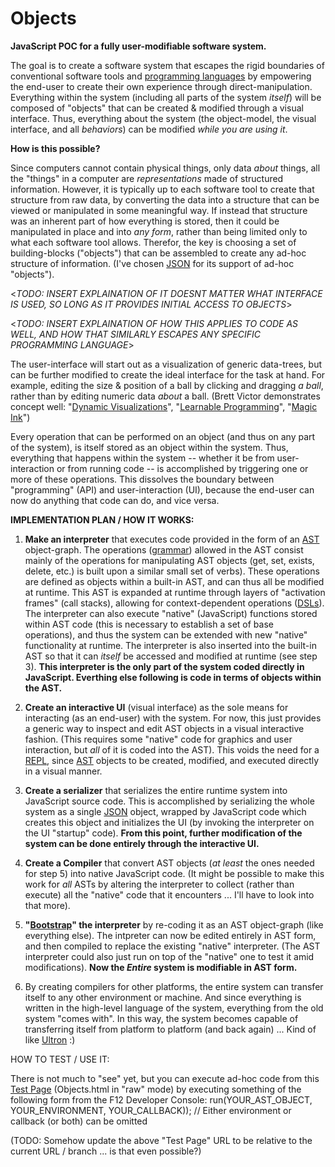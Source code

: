 # Objects
**JavaScript POC for a fully user-modifiable software system.**

The goal is to create a software system that escapes the rigid boundaries of conventional software tools and [programming languages](https://en.wikipedia.org/wiki/Programming_language) by empowering the end-user to create their own experience through direct-manipulation. Everything within the system (including all parts of the system *itself*) will be composed of "objects" that can be created & modified through a visual interface. Thus, everything about the system (the object-model, the visual interface, and all *behaviors*) can be modified *while you are using it*.

**How is this possible?**

Since computers cannot contain physical things, only data *about* things, all the "things" in a computer are *representations* made of structured information. However, it is typically up to each software tool to create that structure from raw data, by converting the data into a structure that can be viewed or manipulated in some meaningful way. If instead that structure was an inherent part of how everything is stored, then it could be manipulated in place and into *any form*, rather than being limited only to what each software tool allows. Therefor, the key is choosing a set of building-blocks ("objects") that can be assembled to create any ad-hoc structure of information. (I've chosen [JSON](http://www.json.org/) for its support of ad-hoc "objects").

<*TODO: INSERT EXPLAINATION OF IT DOESNT MATTER WHAT INTERFACE IS USED, SO LONG AS IT PROVIDES INITIAL ACCESS TO OBJECTS*>

<*TODO: INSERT EXPLAINATION OF HOW THIS APPLIES TO CODE AS WELL, AND HOW THAT SIMILARLY ESCAPES ANY SPECIFIC PROGRAMMING LANGUAGE*>

The user-interface will start out as a visualization of generic data-trees, but can be further modified to create the ideal interface for the task at hand. For example, editing the size & position of a ball by clicking and dragging *a ball*, rather than by editing numeric data *about* a ball. (Brett Victor demonstrates concept well: "[Dynamic Visualizations](http://worrydream.com/DrawingDynamicVisualizationsTalk)", "[Learnable Programming](http://worrydream.com/LearnableProgramming/)", "[Magic Ink](http://worrydream.com/MagicInk)")

Every operation that can be performed on an object (and thus on any part of the system), is itself stored as an object within the system. Thus, everything that happens within the system -- whether it be from user-interaction or from running code -- is accomplished by triggering one or more of these operations. This dissolves the boundary between "programming" (API) and user-interaction (UI), because the end-user can now do anything that code can do, and vice versa.

**IMPLEMENTATION PLAN / HOW IT WORKS:**

1. **Make an interpreter** that executes code provided in the form of an [AST](https://en.wikipedia.org/wiki/Abstract_syntax_tree) object-graph. The operations ([grammar](https://en.wikipedia.org/wiki/Formal_grammar)) allowed in the AST consist mainly of the operations for manipulating AST objects (get, set, exists, delete, etc.) is built upon a similar small set of verbs). These operations are defined as objects within a built-in AST, and can thus all be modified at runtime. This AST is expanded at runtime through layers of "activation frames" (call stacks), allowing for context-dependent operations ([DSLs](https://en.wikipedia.org/wiki/Domain-specific_language)). The interpreter can also execute "native" (JavaScript) functions stored within AST code (this is necessary to establish a set of base operations), and thus the system can be extended with new "native" functionality at runtime. The interpreter is also inserted into the built-in AST so that it can *itself* be accessed and modified at runtime (see step 3). **This interpreter is the only part of the system coded directly in JavaScript. Everthing else following is code in terms of objects within the AST.**

2. **Create an interactive UI** (visual interface) as the sole means for interacting (as an end-user) with the system. For now, this just provides a generic way to inspect and edit AST objects in a visual interactive fashion. (This requires some "native" code for graphics and user interaction, but *all* of it is coded into the AST). This voids the need for a [REPL](https://en.wikipedia.org/wiki/Read%E2%80%93eval%E2%80%93print_loop), since [AST](https://en.wikipedia.org/wiki/Abstract_syntax_tree) objects to be created, modified, and executed directly in a visual manner.

3. **Create a serializer** that serializes the entire runtime system into JavaScript source code. This is accomplished by serializing the whole system as a single [JSON](https://en.wikipedia.org/wiki/JSON) object, wrapped by JavaScript code which creates this object and initializes the UI (by invoking the interpreter on the UI "startup" code). **From this point, further modification of the system can be done entirely through the interactive UI.**

4. **Create a Compiler** that convert AST objects (*at least* the ones needed for step 5) into native JavaScript code. (It might be possible to make this work for *all* ASTs by altering the interpreter to collect (rather than execute) all the "native" code that it encounters ... I'll have to look into that more).

5. **"[Bootstrap](https://en.wikipedia.org/wiki/Bootstrapping)" the interpreter** by re-coding it as an AST object-graph (like everything else). The intpreter can now be edited entirely in AST form, and then compiled to replace the existing "native" interpreter. (The AST interpreter could also just run on top of the "native" one to test it amid modifications). **Now the *Entire* system is modifiable in AST form.**

6. By creating compilers for other platforms, the entire system can transfer itself to any other environment or machine. And since everything is written in the high-level language of the system, everything from the old system "comes with". In this way, the system becomes capable of transferring itself from platform to platform (and back again) ... Kind of like [Ultron](https://en.wikipedia.org/wiki/Ultron) :)

HOW TO TEST / USE IT:

There is not much to "see" yet, but you can execute ad-hoc code from this [Test Page](https://rawgit.com/d-cook/Objects/master/Objects.html) (Objects.html in "raw" mode) by executing something of the following form from the F12 Developer Console:
run(YOUR_AST_OBJECT, YOUR_ENVIRONMENT, YOUR_CALLBACK)); // Either environment or callback (or both) can be omitted

(TODO: Somehow update the above "Test Page" URL to be relative to the current URL / branch ... is that even possible?)
